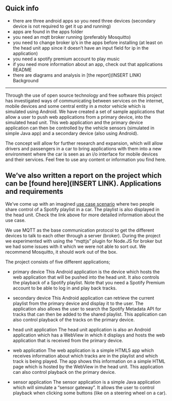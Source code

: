 Quick info
----------------------------------------------------------
* there are three android apps so you need three devices (secondary device is not required to get it up and running)
* apps are found in the apps folder 
* you need an mqtt broker running (preferably Mosquitto)
* you need to change broker ip’s in the apps before installing (at least on the head unit app since it doesn’t have an input field for ip in the application)
* you need a spotify premium account to play music
* if you need more information about an app, check out that applications README
* there are diagrams and analysis in [the report](INSERT LINK)
Background
----------------------------------------------------------
Through the use of open source technology and free software this project has investigated ways of communicating between services on the internet, mobile devices and some central entity in a motor vehicle which is simulated using 
Android. We have created a set of sample applications that allow a user to push web applications from a primary device, into the simulated head unit. This web application and the primary device application can then be controlled 
by the vehicle sensors (simulated in simple Java app) and a secondary device (also using Android). 

The concept will allow for further research and expansion, which will allow drivers and passengers in a car to bring applications with them into a new environment where the car is seen as an i/o interface for mobile devices and 
their services. Feel free to use any content or information you find here.

We’ve also written a report on the project which can be [found here](INSERT LINK).
Applications and requirements
----------------------------------------------------------
We’ve come up with an imagined [use case scenario](https://github.com/Snadde/infotainment/wiki/use-cases) where two people share control of a Spotify playlist in a car. The playlist is also displayed in the head unit. Check 
the link above for more detailed information about the use case.

We use MQTT as the base communication protocol to get the different devices to talk to each other through a server (broker). During the project we experimented with using the “mqttjs” plugin for Node.JS for broker but we 
had some issues with it which we were not able to sort out. We recommend Mosquitto, it should work out of the box.

The project consists of five different applications;
* primary device
    This Android application is the device which hosts the web application that will be pushed into the head unit. It also controls the playback of a Spotify playlist. Note that you need a Spotify Premium account to be able to 
log in and play back tracks.

* secondary device
    This Android  application can retrieve the current playlist from the primary device and display it to the user. The application also allows the user to search the Spotify Metadata API for tracks that can then be added to the 
shared playlist. This application can also control playback of the tracks on the primary device.

* head unit application
    The head unit application is also an Android application which has a WebView in which it displays and hosts the web application that is received from the primary device.

* web application
    The web application is a simple HTML5 app which receives information about which tracks are in the playlist and which track is being played. The app shows this information on a simple HTML page which is hosted by the WebView 
in the head unit. This application can also control playback on the primary device.

* sensor application
    The sensor application is a simple Java application which will simulate a “sensor gateway”. It allows the user to control playback when clicking some buttons (like on a steering wheel on a car).

